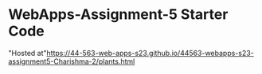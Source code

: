 # WebApps-Assignment-5 Starter Code
"Hosted at"<https://44-563-web-apps-s23.github.io/44563-webapps-s23-assignment5-Charishma-2/plants.html>